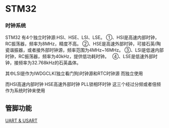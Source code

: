# STM32

### 时钟系统
STM32 有4个独立时钟源:HSI、HSE、LSI、LSE。
①、HSI是高速内部时钟，RC振荡器，频率为8MHz，精度不高。
②、HSE是高速外部时钟，可接石英/陶瓷谐振器，或者接外部时钟源，频率范围为4MHz~16MHz。
③、LSI是低速内部时钟，RC振荡器，频率为40kHz，提供低功耗时钟。　 
④、LSE是低速外部时钟，接频率为32.768kHz的石英晶体。

其中LSI是作为IWDGCLK(独立看门狗)时钟源和RTC时钟源 而独立使用 

而HSI高速内部时钟 HSE高速外部时钟 PLL锁相环时钟  这三个经过分频或者倍频 作为系统时钟来使用

## 管脚功能


[UART & USART](../Electrical/Analog/Signal/SignalNote.md#uart)